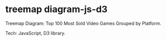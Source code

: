 # treemap diagram-js-d3
Treemap Diagram: Top 100 Most Sold Video Games Grouped by Platform.


Tech: JavaScript, D3 library.